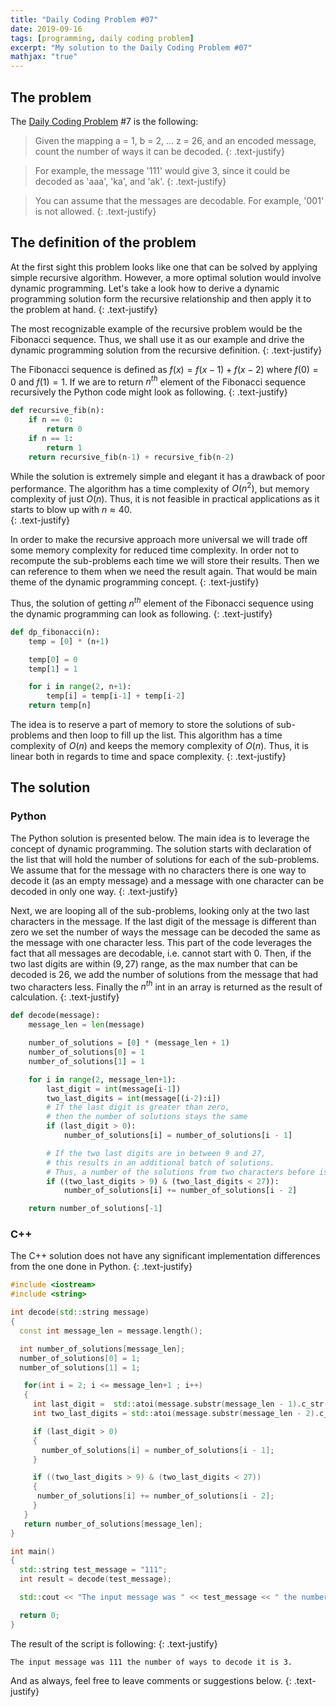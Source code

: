 ```yaml
---
title: "Daily Coding Problem #07"
date: 2019-09-16
tags: [programming, daily coding problem]
excerpt: "My solution to the Daily Coding Problem #07"
mathjax: "true"
---
```


## The problem
The [Daily Coding Problem](https://www.dailycodingproblem.com/) #7 is the following:

>Given the mapping a = 1, b = 2, ... z = 26, and an encoded message, count the number of ways it can be decoded.
{: .text-justify}

>For example, the message '111' would give 3, since it could be decoded as 'aaa', 'ka', and 'ak'.
{: .text-justify}

>You can assume that the messages are decodable. For example, '001' is not allowed.
{: .text-justify}

## The definition of the problem

At the first sight this problem looks like one that can be solved by applying simple recursive algorithm. However, a more optimal solution would involve dynamic programming. Let's take a look how to derive a dynamic programming solution form the recursive relationship and then apply it to the problem at hand.
{: .text-justify}

The most recognizable example of the recursive problem would be the Fibonacci sequence. Thus, we shall use it as our example and drive the dynamic programming solution from the recursive definition.
{: .text-justify}

The Fibonacci sequence is defined as $f(x) = f(x-1) + f(x-2)$ where $f(0)=0$ and $f(1)=1$. If we are to return $n^{th}$ element of the Fibonacci sequence recursively the Python code might look as following.
{: .text-justify}

```python
def recursive_fib(n):
    if n == 0:
        return 0
    if n == 1:
        return 1
    return recursive_fib(n-1) + recursive_fib(n-2)
```

While the solution is extremely simple and elegant it has a drawback of poor performance. The algorithm has a time complexity of $O(n^2)$, but memory complexity of just $O(n)$. Thus, it is not feasible in practical applications as it starts to blow up with $n \approx 40$.  
{: .text-justify}

In order to make the recursive approach more universal we will trade off some memory complexity for reduced time complexity. In order not to recompute the sub-problems each time we will store their results. Then we can reference to them when we need the result again. That would be main theme of the dynamic programming concept.
{: .text-justify}

Thus, the solution of getting $n^{th}$ element of the Fibonacci sequence using the dynamic programming can look as following.
{: .text-justify}

```python
def dp_fibonacci(n):
    temp = [0] * (n+1)

    temp[0] = 0
    temp[1] = 1

    for i in range(2, n+1):
        temp[i] = temp[i-1] + temp[i-2]
    return temp[n]
```

The idea is to reserve a part of memory to store the solutions of sub-problems and then loop to fill up the list. This algorithm has a time complexity of $O(n)$ and keeps the memory complexity of $O(n)$. Thus, it is linear both in regards to time and space complexity.
{: .text-justify}

## The solution
### Python
The Python solution is presented below. The main idea is to leverage the concept of dynamic programming. The solution starts with declaration of the list that will hold the number of solutions for each of the sub-problems. We assume that for the message with no characters there is one way to decode it (as an empty message) and a message with one character can be decoded in only one way.
{: .text-justify}

Next, we are looping all of the sub-problems, looking only at the two last characters in the message. If the last digit of the message is different than zero we set the number of ways the message can be decoded the same as the message with one character less. This part of the code leverages the fact that all messages are decodable, i.e. cannot start with 0. Then, if the two last digits are within $(9, 27)$ range, as the max number that can be decoded is 26, we add the number of solutions from the message that had two characters less. Finally the $n^{th}$ int in an array is returned as the result of calculation. 
{: .text-justify}

```python
def decode(message):
    message_len = len(message)

    number_of_solutions = [0] * (message_len + 1)
    number_of_solutions[0] = 1
    number_of_solutions[1] = 1

    for i in range(2, message_len+1):
        last_digit = int(message[i-1])
        two_last_digits = int(message[(i-2):i])
        # If the last digit is greater than zero, 
        # then the number of solutions stays the same
        if (last_digit > 0):
            number_of_solutions[i] = number_of_solutions[i - 1]

        # If the two last digits are in between 9 and 27, 
        # this results in an additional batch of solutions.
        # Thus, a number of the solutions from two characters before is added.
        if ((two_last_digits > 9) & (two_last_digits < 27)):  
            number_of_solutions[i] += number_of_solutions[i - 2]  

    return number_of_solutions[-1]
```

### C++
The C++ solution does not have any significant implementation differences from the one done in Python.
{: .text-justify}

```cpp
#include <iostream>
#include <string>

int decode(std::string message)
{
  const int message_len = message.length();

  int number_of_solutions[message_len];
  number_of_solutions[0] = 1;
  number_of_solutions[1] = 1;

   for(int i = 2; i <= message_len+1 ; i++)
   {
     int last_digit =  std::atoi(message.substr(message_len - 1).c_str());
     int two_last_digits = std::atoi(message.substr(message_len - 2).c_str());

     if (last_digit > 0)
     {
       number_of_solutions[i] = number_of_solutions[i - 1];
     }

     if ((two_last_digits > 9) & (two_last_digits < 27))
     {
      number_of_solutions[i] += number_of_solutions[i - 2];
     }
   }
   return number_of_solutions[message_len];
}

int main() 
{
  std::string test_message = "111";
  int result = decode(test_message);

  std::cout << "The input message was " << test_message << " the number of ways to decode it is " << result << ".\n"; 

  return 0;
}

```
The result of the script is following:
{: .text-justify}
```
The input message was 111 the number of ways to decode it is 3.
```

And as always, feel free to leave comments or suggestions below.
{: .text-justify}